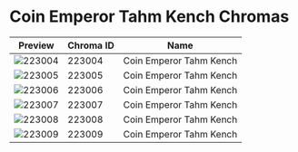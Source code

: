 # Coin Emperor Tahm Kench Chromas



| Preview | Chroma ID | Name |
|---------|-----------|------|
| ![223004](https://raw.communitydragon.org/latest/plugins/rcp-be-lol-game-data/global/default/v1/champion-chroma-images/223/223004.png) | 223004 | Coin Emperor Tahm Kench |
| ![223005](https://raw.communitydragon.org/latest/plugins/rcp-be-lol-game-data/global/default/v1/champion-chroma-images/223/223005.png) | 223005 | Coin Emperor Tahm Kench |
| ![223006](https://raw.communitydragon.org/latest/plugins/rcp-be-lol-game-data/global/default/v1/champion-chroma-images/223/223006.png) | 223006 | Coin Emperor Tahm Kench |
| ![223007](https://raw.communitydragon.org/latest/plugins/rcp-be-lol-game-data/global/default/v1/champion-chroma-images/223/223007.png) | 223007 | Coin Emperor Tahm Kench |
| ![223008](https://raw.communitydragon.org/latest/plugins/rcp-be-lol-game-data/global/default/v1/champion-chroma-images/223/223008.png) | 223008 | Coin Emperor Tahm Kench |
| ![223009](https://raw.communitydragon.org/latest/plugins/rcp-be-lol-game-data/global/default/v1/champion-chroma-images/223/223009.png) | 223009 | Coin Emperor Tahm Kench |